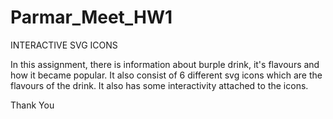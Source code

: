 # Parmar_Meet_HW1

INTERACTIVE SVG ICONS

In this assignment, there is information about burple drink, it's flavours and how it became popular.
It also consist of 6 different svg icons which are the flavours of the drink.
It also has some interactivity attached to the icons.

Thank You